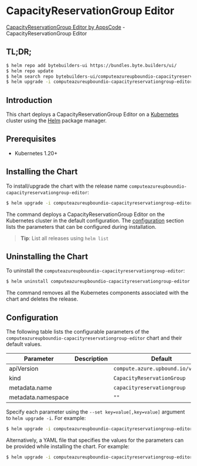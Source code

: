 # CapacityReservationGroup Editor

[CapacityReservationGroup Editor by AppsCode](https://byte.builders) - CapacityReservationGroup Editor

## TL;DR;

```bash
$ helm repo add bytebuilders-ui https://bundles.byte.builders/ui/
$ helm repo update
$ helm search repo bytebuilders-ui/computeazureupboundio-capacityreservationgroup-editor --version=v0.4.18
$ helm upgrade -i computeazureupboundio-capacityreservationgroup-editor bytebuilders-ui/computeazureupboundio-capacityreservationgroup-editor -n default --create-namespace --version=v0.4.18
```

## Introduction

This chart deploys a CapacityReservationGroup Editor on a [Kubernetes](http://kubernetes.io) cluster using the [Helm](https://helm.sh) package manager.

## Prerequisites

- Kubernetes 1.20+

## Installing the Chart

To install/upgrade the chart with the release name `computeazureupboundio-capacityreservationgroup-editor`:

```bash
$ helm upgrade -i computeazureupboundio-capacityreservationgroup-editor bytebuilders-ui/computeazureupboundio-capacityreservationgroup-editor -n default --create-namespace --version=v0.4.18
```

The command deploys a CapacityReservationGroup Editor on the Kubernetes cluster in the default configuration. The [configuration](#configuration) section lists the parameters that can be configured during installation.

> **Tip**: List all releases using `helm list`

## Uninstalling the Chart

To uninstall the `computeazureupboundio-capacityreservationgroup-editor`:

```bash
$ helm uninstall computeazureupboundio-capacityreservationgroup-editor -n default
```

The command removes all the Kubernetes components associated with the chart and deletes the release.

## Configuration

The following table lists the configurable parameters of the `computeazureupboundio-capacityreservationgroup-editor` chart and their default values.

|     Parameter      | Description |                    Default                    |
|--------------------|-------------|-----------------------------------------------|
| apiVersion         |             | <code>compute.azure.upbound.io/v1beta1</code> |
| kind               |             | <code>CapacityReservationGroup</code>         |
| metadata.name      |             | <code>capacityreservationgroup</code>         |
| metadata.namespace |             | <code>""</code>                               |


Specify each parameter using the `--set key=value[,key=value]` argument to `helm upgrade -i`. For example:

```bash
$ helm upgrade -i computeazureupboundio-capacityreservationgroup-editor bytebuilders-ui/computeazureupboundio-capacityreservationgroup-editor -n default --create-namespace --version=v0.4.18 --set apiVersion=compute.azure.upbound.io/v1beta1
```

Alternatively, a YAML file that specifies the values for the parameters can be provided while
installing the chart. For example:

```bash
$ helm upgrade -i computeazureupboundio-capacityreservationgroup-editor bytebuilders-ui/computeazureupboundio-capacityreservationgroup-editor -n default --create-namespace --version=v0.4.18 --values values.yaml
```
